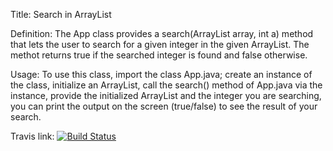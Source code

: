 Title: Search in ArrayList

Definition:
The App class provides a search(ArrayList<Integer> array, int a) method that lets the user to search for a given integer in
the given ArrayList. The methot returns true if the searched integer is found and false otherwise.

Usage:
To use this class, import the class App.java;
create an instance of the class,
initialize an ArrayList,
call the search() method of App.java via the instance,
provide the initialized ArrayList and the integer you are searching,
you can print the output on the screen (true/false) to see the result of your search.

Travis link:
[![Build Status](https://app.travis-ci.com/elifserra/myDemoApp.svg?token=YkFoSbxzCs7bp1JQQBJs&branch=main)](https://app.travis-ci.com/elifserra/myDemoApp)


